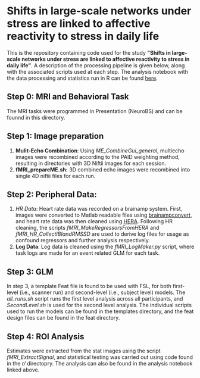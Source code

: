 # Shifts in large-scale networks under stress are linked to affective reactivity to stress in daily life


This is the repository containing code used for the study **"Shifts in large-scale networks under stress are linked to affective reactivity to stress in daily life"**. A description of the processing pipeline is given below, along with the associated scripts used at each step. The analysis notebook with the data processing and statistics run in R can be found [here](https://raytut.github.io/Large-Scale-Networks-and-Real-Life-Stress/). 


## Step 0: MRI and Behavioral Task

The MRI tasks were programmed in Presentation (NeuroBS) and can be founnd in this directory.

## Step 1: Image preparation

1. **Mulit-Echo Combination**: Using *ME_CombineGui_general*, multiecho images were recombined according to the PAID weighting method, resulting in directories with 3D Niftii images for each session. 
2. **fMRI_prepareME.sh:** 3D combined echo images were recombined into single 4D niftii files for each run. 

## Step 2: Peripheral Data:

1. *HR Data*: Heart rate data was recorded on a brainamp system. First, images were converted to Matlab readable files using [brainampconvert](), and heart rate data was then cleaned using [HERA](). Following HR cleaning, the scripts *fMRI_MakeRegressorsFromHERA* and *fMRI_HR_CollectIBIandRMSSD* are used to derive log files for usage as confound regressors and further analysis respectively. 
2. **Log Data**: Log data is cleaned using the *fMRI_LogMaker.py* script, where task logs are made for an event related GLM for each task. 

## Step 3: GLM 

In step 3, a template Feat file is found to be used with FSL, for both first-level (i.e., scanner run) and second-level (i.e., subject level) models. The *all_runs.sh* script runs the first level analysis across all participants, and *SecondLevel.sh* is used for the second level analysis. The individual scripts used to run the models can be found in the templates directory, and the feat design files can be found in the feat directory. 

## Step 4: ROI Analysis

Estimates were extracted from the stat images using the script *fMRI_ExtractSignal*, and statistical testing was carried out using code found in the *r/* directopry. The analysis can also be found in the analysis notebook linked above. 
